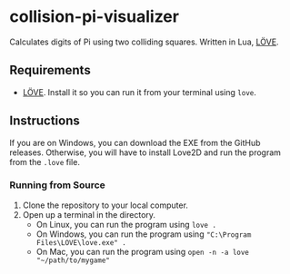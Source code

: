 # collision-pi-visualizer

Calculates digits of Pi using two colliding squares. Written in Lua, [LÖVE](love2d.org).

## Requirements

- [LÖVE](love2d.org). Install it so you can run it from your terminal using `love`.

## Instructions

If you are on Windows, you can download the EXE from the GitHub releases. Otherwise, you will have to install Love2D and run the program from the `.love` file.

### Running from Source

1. Clone the repository to your local computer.
2. Open up a terminal in the directory.
    - On Linux, you can run the program using `love .`
    - On Windows, you can run the program using `"C:\Program Files\LOVE\love.exe" .`
    - On Mac, you can run the program using `open -n -a love "~/path/to/mygame"`
